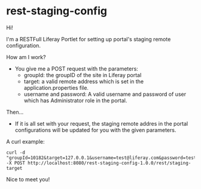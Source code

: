 # rest-staging-config

Hi!

I'm a RESTFull Liferay Portlet for setting up portal's staging remote configuration.

How am I work?
- You give me a POST request with the parameters:
  - groupId: the groupID of the site in Liferay portal
  - target: a valid remote address which is set in the application.properties file.
  - username and password: A valid username and password of user which has Administrator role in the portal.

Then...
- If it is all set with your request, the staging remote addres in the portal configurations will be updated for you with the given parameters.

A curl example:
``` curl
curl -d "groupId=10182&target=127.0.0.1&username=test@liferay.com&password=test" -X POST http://localhost:8080/rest-staging-config-1.0.0/rest/staging-target
```

Nice to meet you!
